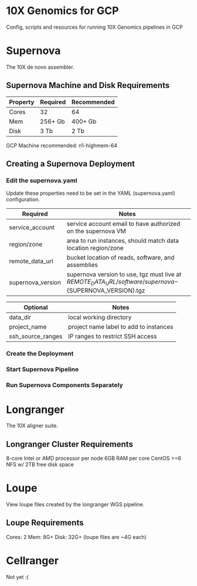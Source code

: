 # 10X Genomics for GCP

Config, scripts and resources for running 10X Genomics pipelines in GCP

# Supernova

The 10X de novo assembler.

## Supernova Machine and Disk Requirements

| Property| Required | Recommended |
|---| --- | --- |
|Cores   | 32      | 64          |
|Mem     | 256+ Gb | 400+ Gb     |
|Disk    | 3 Tb    |2 Tb         |

GCP Machine recommended: n1-highmem-64

## Creating a Supernova Deployment

### Edit the supernova.yaml

Update these properties need to be set in the YAML (supernova.yaml) configuration.

| Required | Notes |
| --- | --- |
| service_account   | service account email to have authorized on the supernova VM |
| region/zone       | area to run instances, should match data location region/zone |
| remote_data_url   | bucket location of reads, software, and assemblies |
| supernova_version | supernova version to use, tgz must live at ${REMOTE_DATA_URL}/software/supernova-${SUPERNOVA_VERSION}.tgz |

| Optional | Notes |
| --- | --- |
| data_dir          | local working directory |
| project_name      | project name label to add to instances |
| ssh_source_ranges | IP ranges to restrict SSH access |

### Create the Deployment

### Start Supernova Pipeline

### Run Supernova Components Separately

# Longranger

The 10X aligner suite.

## Longranger Cluster Requirements

8-core Intel or AMD processor per node
6GB RAM per core
CentOS >=6
NFS w/ 2TB free disk space

# Loupe

View loupe files created by the longranger WGS pipeline.

## Loupe Requirements

Cores: 2
Mem:   8G+
Disk:  32G+ (loupe files are ~4G each)

# Cellranger

Not yet :(
